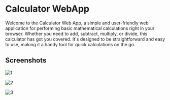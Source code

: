 
# Calculator WebApp

Welcome to the Calculator Web App, a simple and user-friendly web application for performing basic mathematical calculations right in your browser. Whether you need to add, subtract, multiply, or divide, this calculator has got you covered. It's designed to be straightforward and easy to use, making it a handy tool for quick calculations on the go.

## Screenshots

![1](https://github.com/pillaiganeshmohan/Calculator-WebApp/assets/68379838/13720a5b-4b69-4726-855f-e256edfcf0f2)

![2](https://github.com/pillaiganeshmohan/Calculator-WebApp/assets/68379838/2aa6d8c8-a272-4e49-acb2-e0ad659af621)

![3](https://github.com/pillaiganeshmohan/Calculator-WebApp/assets/68379838/6bf0339e-84af-4e7d-8958-8399c2f45b41)
